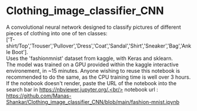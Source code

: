 # Clothing_image_classifier_CNN
A convolutional neural network designed to classify pictures of different pieces of clothing into one of ten classes:<br/>
['T-shirt/Top','Trouser','Pullover','Dress','Coat','Sandal','Shirt','Sneaker','Bag','Ankle Boot'].<br/>
Uses the 'fashionmnist' dataset from kaggle, with Keras and sklearn.<br/>
The model was trained on a GPU provided within the kaggle interactive environement, in ~15 minutes. Anyone wishing to reuse this notebook is recommended to do the same, as the CPU training time is well over 3 hours.  
If the notebook doesn't render, paste the URL of the notebook into the search bar in https://nbviewer.jupyter.org/.<br/>
notebook url : https://github.com/Manas-Shankar/Clothing_image_classifier_CNN/blob/main/fashion-mnist.ipynb
